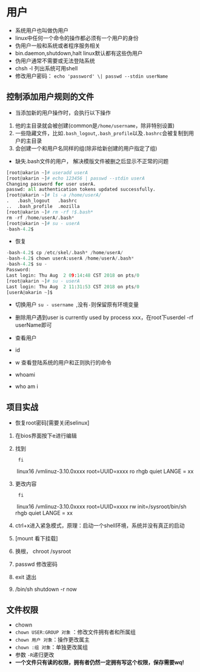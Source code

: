 # 用户
- 系统用户也叫做伪用户
- linux中任何一个命令的操作都必须有一个用户的身份
- 伪用户一般和系统或者程序服务相关
- bin.daemon,shutdown,halt linux默认都有这些伪用户
- 伪用户通常不需要或无法登陆系统
- chsh -l 列出系统可用shell
- 修改用户密码： `echo 'password' \| passwd --stdin userName`

## 控制添加用户规则的文件
- 当添加新的用户操作时，会执行以下操作
1. 他的主目录就会被创建(common是`/home/username`，除非特别设置)
2. 一些隐藏文件，比如`.bash_logout`,`.bash_profile`以及`.bashrc`会被复制到用户的主目录
3. 会创建一个和用户名同样的组(除非给新创建的用户指定了组)
- 缺失.bash文件的用户， 解决模版文件被删之后显示不正常的问题
```python
[root@akarin ~]# useradd userA
[root@akarin ~]# echo 123456 | passwd --stdin userA
Changing password for user userA.
passwd: all authentication tokens updated successfully.
[root@akarin ~]# ls -a /home/userA/
.   .bash_logout   .bashrc
..  .bash_profile  .mozilla
[root@akarin ~]# rm -rf !$.bash*
rm -rf /home/userA/.bash*
[root@akarin ~]# su - userA
-bash-4.2$
```
- 恢复
```python
-bash-4.2$ cp /etc/skel/.bash* /home/userA/
-bash-4.2$ chown userA:userA /home/userA/.bash*
-bash-4.2$ su -
Password:
Last login: Thu Aug  2 09:14:48 CST 2018 on pts/0
[root@akarin ~]# su - userA
Last login: Thu Aug  2 11:31:53 CST 2018 on pts/0
[userA@akarin ~]$
```

- 切换用户
 `su - username `,没有`-`则保留原有环境变量
- 删除用户遇到user is currently used by process xxx，在root下userdel -rf userName即可

- 查看用户
- id
- w 查看登陆系统的用户和正则执行的命令
- whoami
- who am i

## 项目实战
- 恢复root密码[需要关闭selinux]
1. 在bios界面按下e进行编辑
2. 找到

		fi
    ​    linux16 /vmlinuz-3.10.0xxxx root=UUID=xxxx ro rhgb quiet LANGE = xx
3. 更改内容

		fi
    ​    linux16 /vmlinuz-3.10.0xxxx root=UUID=xxxx rw init=/sysroot/bin/sh rhgb quiet LANGE = xx
4. ctrl+x进入紧急模式，原理：启动一个shell环境，系统并没有真正的启动
5. [mount 看下挂载]
6. 换根， chroot /sysroot
7. passwd 修改密码
8. exit 退出
9. /bin/sh shutdown -r now

## 文件权限
- chown
- `chown USER:GROUP 对象` ：修改文件拥有者和所属组
- `chown 用户 对象`：操作更改属主
- `chown :组 对象`：单独更改属组
- 参数 `-R`递归更改
- **一个文件只有读的权限，拥有者仍然一定拥有写这个权限，保存需要wq!**